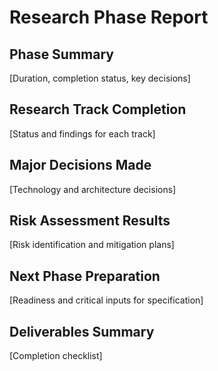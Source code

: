 # Research Phase Report

## Phase Summary
[Duration, completion status, key decisions]

## Research Track Completion
[Status and findings for each track]

## Major Decisions Made
[Technology and architecture decisions]

## Risk Assessment Results
[Risk identification and mitigation plans]

## Next Phase Preparation
[Readiness and critical inputs for specification]

## Deliverables Summary
[Completion checklist]